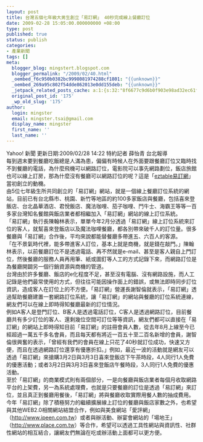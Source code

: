 ```yaml
---
layout: post
title: 台灣五個七年級大男生創立「易訂網」 40秒完成線上餐廳訂位
date: 2009-02-28 15:05:00.000000000 +08:00
type: post
published: true
status: publish
categories:
- 產業新聞
tags: []
meta:
  blogger_blog: mingstert.blogspot.com
  blogger_permalink: "/2009/02/40.html"
  _oembed_f6c950b0382bc9998081974288cf1801: "{{unknown}}"
  _oembed_269a95c802f54dde862013e0dd155deb: "{{unknown}}"
  _jetpack_related_posts_cache: a:1:{s:32:"8f6677c9d6b0f903e98ad32ec61f8deb";a:2:{s:7:"expires";i:1445999829;s:7:"payload";a:3:{i:0;a:1:{s:2:"id";i:77;}i:1;a:1:{s:2:"id";i:146;}i:2;a:1:{s:2:"id";i:42;}}}}
  original_post_id: '175'
  _wp_old_slug: '175'
author:
  login: mingster
  email: mingster.tsai@gmail.com
  display_name: mingster
  first_name: ''
  last_name: ''
---
```

<div>Yahoo! 新聞 更新日期:2009/02/28 14:22 特約記者 薛怡青 台北報導</div>
<div></div>
<div>每到週末要到餐廳吃飯總是人滿為患，偏偏有時候人在外面要跟餐廳訂位又臨時找不到餐廳的電話，為什麼飛機可以網路訂位，電影院可以事先網路劃位，飯店旅館也可以線上訂房，那為什麼沒有餐廳可以網路訂位的呢？這是「<a href="http://www.eztable.com.tw/">eztable易訂網</a>」當初創立的動機。</div>
<div>由5位七年級生所共同創立的「易訂網」網站，就是一個線上餐廳訂位系統的網站，目前已有台北縣市、桃園、新竹等地區的約100多家飯店與餐廳，包括喜來登飯店、台北晶華酒店、君悅飯店、魔法咖哩、茄子咖哩、鬥牛士、海霸王等等一百多家台灣知名餐館與飯店業者都相繼加入「易訂網」網站的線上訂位系統。</div>
<div>「易訂網」執行長陳翰林表示，單單今年2月分透過「易訂網」線上訂位系統來訂位的客人，就幫喜來登飯店以及魔法咖哩餐廳，都各別帶來破千人的訂位量。很多餐廳與「易訂網」合作後，平均來說都能替餐廳多帶進五、六百人的客源。</div>
<div>「在不景氣時代裡，能多帶進客人訂位，基本上就是商機，就是錢在敲門。」陳翰林表示，以前餐廳訂位不是透過電話、再不然就是e-mail、甚至是客人親自上門訂位，然後餐廳的服務人員再用筆、紙或圖釘等人工的方式記錄下來，而網路訂位是為餐廳開闢另一個行銷資源與商機的管道。</div>
<div>台灣由於許多餐廳、飯店的e化程度不足，甚至沒有電腦、沒有網路設施，而人工記錄是他們最常使用的方式，但往往可能因操作面上的錯誤，或無法即時同步訂位資訊，造成客人在訂位上的不方便。「易訂網」營運長謝智倫就表示，「易訂網」透過幫助餐廳建置一套網路訂位系統，讓「易訂網」的網站與餐廳的訂位系統連線，網友們可以在線上即時得知餐廳最新的訂位情況。</div>
<div>例如A客人是登門訂位、B客人是透過電話訂位，C客人是透過網路訂位，目前餐廳共有多少訂位的客人、還剩幾位空間可訂位等等資訊，網友們都可以直接在「易訂網」的網站上即時得知目前「易訂網」的註冊會員人數，從去年8月上線至今已經超過一萬五千多名會員，而且每天都有將近一百五十至二百名新增的會員，謝智倫很興奮的表示，「曾經有我們的會員在線上只花了40秒就訂位成功，快速又方便，而且在透過網路訂位還享有優惠折扣。」例如，最近一波的活動就是網友可以透過「易訂網」來搶購3月2日與3月3日喜來登飯店下午茶時段，4人同行1人免費的優惠活動；或者3月2日與3月3日喜來登飯店午餐時段，3人同行1人免費的優惠活動。</div>
<div>至於「易訂網」的商業模式則有兩個部分，一是向餐廳與飯店業者每個月收取網路平台的上架費，另一為系統處理費，也就是只要餐廳的訂位是透過「易訂網」來訂位，並且真正到餐廳用餐後，「易訂網」將與餐廳收取實際用餐人數的抽成費用。</div>
<div>今年「易訂網」除了積極努力的繼續擴展線上訂位的餐廳與飯店家數之外，也希望與其他WEB2.0相關網站結盟合作，例如與美食網站「愛評網」（<a href="http://www.ipeen.com.tw/">http://www.ipeen.com.tw</a>）或者與辦活動、辦宴會網站的「場地王」（<a href="http://www.place.com.tw/">http://www.place.com.tw</a>）等合作，希望可以透過工具性網站與資訊性、社群性網站的相互結合，讓網友們無論在吃或辦活動上面都可以更方便。</div>
